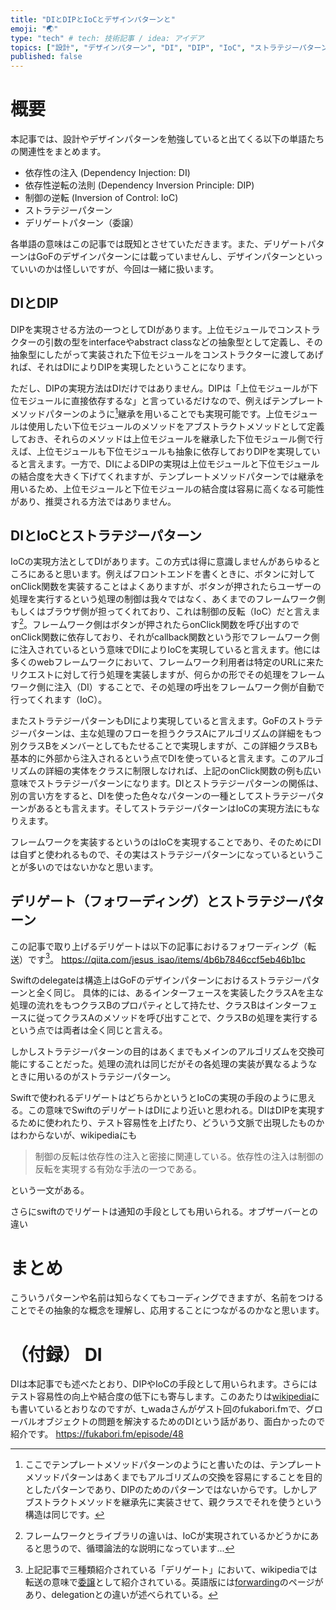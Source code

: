 ```yaml
---
title: "DIとDIPとIoCとデザインパターンと"
emoji: "🌏"
type: "tech" # tech: 技術記事 / idea: アイデア
topics: ["設計", "デザインパターン", "DI", "DIP", "IoC", "ストラテジーパターン", "デリゲート"]
published: false
---
```


# 概要
本記事では、設計やデザインパターンを勉強していると出てくる以下の単語たちの関連性をまとめます。

- 依存性の注入 (Dependency Injection: DI)
- 依存性逆転の法則 (Dependency Inversion Principle: DIP)
- 制御の逆転 (Inversion of Control: IoC)
- ストラテジーパターン
- デリゲートパターン（委譲）

各単語の意味はこの記事では既知とさせていただきます。また、デリゲートパターンはGoFのデザインパターンには載っていませんし、デザインパターンといっていいのかは怪しいですが、今回は一緒に扱います。

## DIとDIP
DIPを実現させる方法の一つとしてDIがあります。上位モジュールでコンストラクターの引数の型をinterfaceやabstract classなどの抽象型として定義し、その抽象型にしたがって実装された下位モジュールをコンストラクターに渡してあげれば、それはDIによりDIPを実現したということになります。

ただし、DIPの実現方法はDIだけではありません。DIPは「上位モジュールが下位モジュールに直接依存するな」と言っているだけなので、例えばテンプレートメソッドパターンのように[^1]継承を用いることでも実現可能です。上位モジュールは使用したい下位モジュールのメソッドをアブストラクトメソッドとして定義しておき、それらのメソッドは上位モジュールを継承した下位モジュール側で行えば、上位モジュールも下位モジュールも抽象に依存しておりDIPを実現していると言えます。一方で、DIによるDIPの実現は上位モジュールと下位モジュールの結合度を大きく下げてくれますが、テンプレートメソッドパターンでは継承を用いるため、上位モジュールと下位モジュールの結合度は容易に高くなる可能性があり、推奨される方法ではありません。


[^1]: ここでテンプレートメソッドパターンのようにと書いたのは、テンプレートメソッドパターンはあくまでもアルゴリズムの交換を容易にすることを目的としたパターンであり、DIPのためのパターンではないからです。しかしアブストラクトメソッドを継承先に実装させて、親クラスでそれを使うという構造は同じです。


## DIとIoCとストラテジーパターン
IoCの実現方法としてDIがあります。この方式は得に意識しませんがあらゆるところにあると思います。例えばフロントエンドを書くときに、ボタンに対してonClick関数を実装することはよくありますが、ボタンが押されたらユーザーの処理を実行するという処理の制御は我々ではなく、あくまでのフレームワーク側もしくはブラウザ側が担ってくれており、これは制御の反転（IoC）だと言えます[^2]。フレームワーク側はボタンが押されたらonClick関数を呼び出すのでonClick関数に依存しており、それがcallback関数という形でフレームワーク側に注入されているという意味でDIによりIoCを実現していると言えます。他には多くのwebフレームワークにおいて、フレームワーク利用者は特定のURLに来たリクエストに対して行う処理を実装しますが、何らかの形でその処理をフレームワーク側に注入（DI）することで、その処理の呼出をフレームワーク側が自動で行ってくれます（IoC）。


[^2]: フレームワークとライブラリの違いは、IoCが実現されているかどうかにあると思うので、循環論法的な説明になっています...

またストラテジーパターンもDIにより実現していると言えます。GoFのストラテジーパターンは、主な処理のフローを担うクラスAにアルゴリズムの詳細をもつ別クラスBをメンバーとしてもたせることで実現しますが、この詳細クラスBも基本的に外部から注入されるという点でDIを使っていると言えます。このアルゴリズムの詳細の実体をクラスに制限しなければ、上記のonClick関数の例も広い意味でストラテジーパターンになります。DIとストラテジーパターンの関係は、別の言い方をすると、DIを使った色々なパターンの一種としてストラテジーパターンがあるとも言えます。そしてストラテジーパターンはIoCの実現方法にもなりえます。

フレームワークを実装するというのはIoCを実現することであり、そのためにDIは自ずと使われるもので、その実はストラテジーパターンになっているということが多いのではないかなと思います。





## デリゲート（フォワーディング）とストラテジーパターン
この記事で取り上げるデリゲートは以下の記事におけるフォワーディング（転送）です[^3]。
https://qiita.com/jesus_isao/items/4b6b7846ccf5eb46b1bc

[^3]: 上記記事で三種類紹介されている「デリゲート」において、wikipediaでは転送の意味で[委譲](https://ja.wikipedia.org/wiki/%E5%A7%94%E8%AD%B2)として紹介されている。英語版には[forwarding](https://en.wikipedia.org/wiki/Forwarding_(object-oriented_programming))のページがあり、delegationとの違いが述べられている。

Swiftのdelegateは構造上はGoFのデザインパターンにおけるストラテジーパターンと全く同じ。
具体的には、あるインターフェースを実装したクラスAを主な処理の流れをもつクラスBのプロパティとして持たせ、クラスBはインターフェースに従ってクラスAのメソッドを呼び出すことで、クラスBの処理を実行するという点では両者は全く同じと言える。

しかしストラテジーパターンの目的はあくまでもメインのアルゴリズムを交換可能にすることだった。処理の流れは同じだがその各処理の実装が異なるようなときに用いるのがストラテジーパターン。

Swiftで使われるデリゲートはどちらかというとIoCの実現の手段のように思える。この意味でSwiftのデリゲートはDIにより近いと思われる。DIはDIPを実現するために使われたり、テスト容易性を上げたり、どういう文脈で出現したものかはわからないが、wikipediaにも

>制御の反転は依存性の注入と密接に関連している。依存性の注入は制御の反転を実現する有効な手法の一つである。

という一文がある。

さらにswiftのでリゲートは通知の手段としても用いられる。オブザーバーとの違い

# まとめ
こういうパターンや名前は知らなくてもコーディングできますが、名前をつけることでその抽象的な概念を理解し、応用することにつながるのかなと思います。


# （付録） DI
DIは本記事でも述べたとおり、DIPやIoCの手段として用いられます。さらにはテスト容易性の向上や結合度の低下にも寄与します。このあたりは[wikipedia](https://ja.wikipedia.org/wiki/%E4%BE%9D%E5%AD%98%E6%80%A7%E3%81%AE%E6%B3%A8%E5%85%A5)にも書いているとおりなのですが、t_wadaさんがゲスト回のfukabori.fmで、グローバルオブジェクトの問題を解決するためのDIという話があり、面白かったので紹介です。
https://fukabori.fm/episode/48